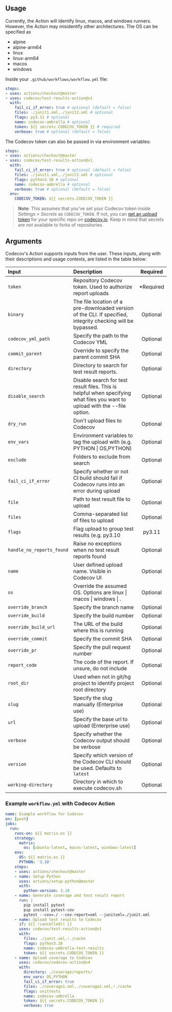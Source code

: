 ## Usage

Currently, the Action will identify linux, macos, and windows runners. However, the Action may misidentify other architectures. The OS can be specified as
- alpine
- alpine-arm64
- linux
- linux-arm64
- macos
- windows

Inside your `.github/workflows/workflow.yml` file:

```yaml
steps:
- uses: actions/checkout@master
- uses: codecov/test-results-action@v1
  with:
    fail_ci_if_error: true # optional (default = false)
    files: ./junit1.xml,./junit2.xml # optional
    flags: py3.11 # optional
    name: codecov-umbrella # optional
    token: ${{ secrets.CODECOV_TOKEN }} # required
    verbose: true # optional (default = false)
```

The Codecov token can also be passed in via environment variables:

```yaml
steps:
- uses: actions/checkout@master
- uses: codecov/test-results-action@v1
  with:
    fail_ci_if_error: true # optional (default = false)
    files: ./junit1.xml,./junit2.xml # optional
    flags: python3.10 # optional
    name: codecov-umbrella # optional
    verbose: true # optional (default = false)
  env:
    CODECOV_TOKEN: ${{ secrets.CODECOV_TOKEN }}
```
>**Note**: This assumes that you've set your Codecov token inside *Settings > Secrets* as `CODECOV_TOKEN`. If not, you can [get an upload token](https://docs.codecov.io/docs/frequently-asked-questions#section-where-is-the-repository-upload-token-found-) for your specific repo on [codecov.io](https://www.codecov.io). Keep in mind that secrets are *not* available to forks of repositories.

## Arguments

Codecov's Action supports inputs from the user. These inputs, along with their descriptions and usage contexts, are listed in the table below:

| Input  | Description | Required |
| :---       |     :---     |    :---:   |
| `token` | Repository Codecov token. Used to authorize report uploads | *Required 
| `binary` | The file location of a pre-downloaded version of the CLI. If specified, integrity checking will be bypassed. | Optional 
| `codecov_yml_path` | Specify the path to the Codecov YML | Optional 
| `commit_parent` | Override to specify the parent commit SHA | Optional 
| `directory` | Directory to search for test result reports. | Optional 
| `disable_search` | Disable search for test result files. This is helpful when specifying what files you want to upload with the --file option. | Optional 
| `dry_run` | Don't upload files to Codecov | Optional 
| `env_vars` | Environment variables to tag the upload with (e.g. PYTHON \| OS,PYTHON) | Optional 
| `exclude` | Folders to exclude from search | Optional 
| `fail_ci_if_error` | Specify whether or not CI build should fail if Codecov runs into an error during upload | Optional 
| `file` | Path to test result file to upload | Optional 
| `files` | Comma-separated list of files to upload | Optional 
| `flags` | Flag upload to group test results (e.g. py3.10 | py3.11 | py3.12) | Optional 
| `handle_no_reports_found` | Raise no exceptions when no test result reports found | Optional 
| `name` | User defined upload name. Visible in Codecov UI | Optional 
| `os` | Override the assumed OS. Options are linux \| macos \| windows \| . | Optional 
| `override_branch` | Specify the branch name | Optional 
| `override_build` | Specify the build number | Optional 
| `override_build_url` | The URL of the build where this is running | Optional 
| `override_commit` | Specify the commit SHA | Optional 
| `override_pr` | Specify the pull request number | Optional 
| `report_code` | The code of the report. If unsure, do not include | Optional 
| `root_dir` | Used when not in git/hg project to identify project root directory | Optional 
| `slug` | Specify the slug manually (Enterprise use) | Optional 
| `url` | Specify the base url to upload (Enterprise use) | Optional 
| `verbose` | Specify whether the Codecov output should be verbose | Optional 
| `version` | Specify which version of the Codecov CLI should be used. Defaults to `latest` | Optional 
| `working-directory` | Directory in which to execute codecov.sh | Optional 

### Example `workflow.yml` with Codecov Action

```yaml
name: Example workflow for Codecov
on: [push]
jobs:
  run:
    runs-on: ${{ matrix.os }}
    strategy:
      matrix:
        os: [ubuntu-latest, macos-latest, windows-latest]
    env:
      OS: ${{ matrix.os }}
      PYTHON: '3.10'
    steps:
    - uses: actions/checkout@master
    - name: Setup Python
      uses: actions/setup-python@master
      with:
        python-version: 3.10
    - name: Generate coverage and test result report
      run: |
        pip install pytest
        pip install pytest-cov
        pytest --cov=./ --cov-report=xml --junitxml=./junit.xml
    - name: Upload test results to Codecov
      if: ${{ !cancelled() }}
      uses: codecov/test-results-action@v1
      with:
        files: ./junit.xml,!./cache
        flags: python3.10
        name: codecov-umbrella-test-results
        token: ${{ secrets.CODECOV_TOKEN }}
    - name: Upload coverage to Codecov
      uses: codecov/codecov-action@v4
      with:
        directory: ./coverage/reports/
        env_vars: OS,PYTHON
        fail_ci_if_error: true
        files: ./coverage1.xml,./coverage2.xml,!./cache
        flags: unittests
        name: codecov-umbrella
        token: ${{ secrets.CODECOV_TOKEN }}
        verbose: true
```
